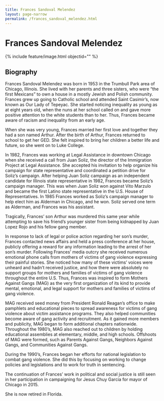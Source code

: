 ```yaml
---
title: Frances Sandoval Melendez 
layout: page-narrow
permalink: /frances_sandoval_melendez.html
---
```

# Frances Sandoval Melendez 

{% include feature/image.html objectid="" %}

## Biography

Frances Sandoval Melendez was born in 1953 in the Trumbull Park area of Chicago, Illinois. She lived with her parents and three sisters, who were “the first Mexicans” to own a house in a mostly Jewish and Polish community. Frances grew up going to Catholic school and attended Saint Casimir’s, now known as Our Lady of Tepeyac. She started noticing inequality as young as at eight years old, when the nuns at her school called on and gave more positive attention to the white students than to her. Thus, Frances became aware of racism and inequality from an early age.

When she was very young, Frances married her first love and together they had a son named Arthur. After the birth of Arthur, Frances returned to school to get her GED. She felt inspired to bring her children a better life and future, so she went on to Luke College.

In 1982, Frances was working at Legal Assistance in downtown Chicago when she received a call from Juan Soliz, the director of the Immigration Project at Legal Assistance. She accepted his invitation to help organize his campaign for state representative and coordinated a petition drive for Soliz’s campaign. After helping Juan Soliz campaign as an independent candidate for Illinois state representative in 1982, Frances became Soliz’s campaign manager. This was when Juan Soliz won against Vito Marzulo and became the first Latino state representative in the U.S. House of Representatives. In 1985 Frances worked as Soliz’s campaign manager to help elect him as Alderman in Chicago, and he won. Soliz served one term as Alderman, and Frances was his assistant.

Tragically, Frances’ son Arthur was murdered this same year while attempting to save his friend’s younger sister from being kidnapped by Juan Lopez Rojo and his fellow gang member.

In response to lack of legal or police action regarding her son’s murder, Frances contacted news affairs and held a press conference at her house, publicly offering a reward for any information leading to the arrest of her son’s murder. Following Frances’ media outcry she received numerous emotional phone calls from mothers of victims of gang violence expressing their painful stories. She noticed how many of these victims’ voices were unheard and hadn’t received justice, and how there were absolutely no support groups for mothers and families of victims of gang violence throughout the entire U.S. Thus, Frances was inspired to form Mothers Against Gangs (MAG) as the very first organization of its kind to provide mental, emotional, and legal support for mothers and families of victims of gang violence.

MAG received seed money from President Ronald Reagan’s office to make pamphlets and educational pieces to spread awareness for victims of gang violence about victim assistance programs. They also helped communities become aware of gang activity and recruitment. As it gained more members and publicity, MAG began to form additional chapters nationwide. Throughout the 1980’s, MAG also reached out to children by holding educational assemblies at elementary, middle, and high schools. Offshoots of MAG were formed, such as Parents Against Gangs, Neighbors Against Gangs, and Communities Against Gangs.

During the 1990’s, Frances began her efforts for national legislation to combat gang violence. She did this by focusing on working to change policies and legislations and to work for truth in sentencing.

The continuation of Frances’ work in political and social justice is still seen in her participation in campaigning for Jesus Chuy Garcia for mayor of Chicago in 2015.

She is now retired in Florida.
